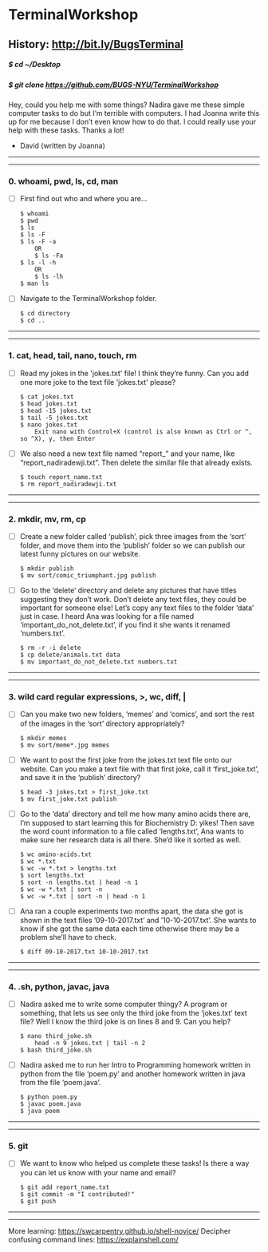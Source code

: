 # TerminalWorkshop 
## History: http://bit.ly/BugsTerminal
##### $ cd ~/Desktop
##### $ git clone https://github.com/BUGS-NYU/TerminalWorkshop

Hey, could you help me with some things? Nadira gave me these simple computer tasks to do but I’m terrible with computers. I had Joanna write this up for me because I don’t even know how to do that. I could really use your help with these tasks. Thanks a lot! 
- David (written by Joanna)
____________________
____________________
### 0. whoami, pwd, ls, cd, man

- [ ] First find out who and where you are…

	```
	$ whoami
	$ pwd
	$ ls
	$ ls -F
	$ ls -F -a 
		OR 
		$ ls -Fa
	$ ls -l -h 
		OR 
		$ ls -lh
	$ man ls
	```

- [ ] Navigate to the TerminalWorkshop folder.

	```
	$ cd directory
	$ cd ..
	```
____________________
____________________
### 1. cat, head, tail, nano, touch, rm

- [ ] Read my jokes in the 'jokes.txt' file! I think they’re funny.
Can you add one more joke to the text file 'jokes.txt' please?

	```
	$ cat jokes.txt
	$ head jokes.txt
	$ head -15 jokes.txt
	$ tail -5 jokes.txt
	$ nano jokes.txt
		Exit nano with Control+X (control is also known as Ctrl or ^, so ^X), y, then Enter
	```

- [ ] We also need a new text file named “report_” and your name, like “report_nadiradewji.txt”. Then delete the similar file that already exists.

	```
	$ touch report_name.txt 
	$ rm report_nadiradewji.txt
	```
____________________
____________________
### 2. mkdir, mv, rm, cp

- [ ] Create a new folder called ‘publish’, pick three images from the ‘sort’ folder, and move them into the ‘publish’ folder so we can publish our latest funny pictures on our website.

	```
	$ mkdir publish
	$ mv sort/comic_triumphant.jpg publish
	```

- [ ] Go to the ‘delete’ directory and delete any pictures that have titles suggesting they don’t work. Don’t delete any text files, they could be important for someone else! Let’s copy any text files to the folder ‘data’ just in case. I heard Ana was looking for a file named ‘important_do_not_delete.txt’, if you find it she wants it renamed ‘numbers.txt’.

	```
	$ rm -r -i delete
	$ cp delete/animals.txt data
	$ mv important_do_not_delete.txt numbers.txt
	```
____________________
____________________
### 3. wild card regular expressions, >, wc, diff, |

- [ ] Can you make two new folders, ‘memes’ and ‘comics’, and sort the rest of the images in the ‘sort’ directory appropriately?

	```
	$ mkdir memes
	$ mv sort/meme*.jpg memes
	```

- [ ] We want to post the first joke from the jokes.txt text file onto our website. Can you make a text file with that first joke, call it ‘first_joke.txt’, and save it in the ‘publish’ directory?

	```
	$ head -3 jokes.txt > first_joke.txt
	$ mv first_joke.txt publish
	```

- [ ] Go to the ‘data’ directory and tell me how many amino acids there are, I’m supposed to start learning this for Biochemistry D: yikes! Then save the word count information to a file called ‘lengths.txt’, Ana wants to make sure her research data is all there. She’d like it sorted as well.

	```
	$ wc amino-acids.txt
	$ wc *.txt
	$ wc -w *.txt > lengths.txt
	$ sort lengths.txt
	$ sort -n lengths.txt | head -n 1
	$ wc -w *.txt | sort -n
	$ wc -w *.txt | sort -n | head -n 1
	```

- [ ] Ana ran a couple experiments two months apart, the data she got is shown in the text files ’09-10-2017.txt’ and ’10-10-2017.txt’. She wants to know if she got the same data each time otherwise there may be a problem she’ll have to check.

	```
	$ diff 09-10-2017.txt 10-10-2017.txt
	```
____________________
____________________
### 4. .sh, python, javac, java

- [ ] Nadira asked me to write some computer thingy? A program or something, that lets us see only the third joke from the ‘jokes.txt’ text file? Well I know the third joke is on lines 8 and 9. Can you help?

	```
	$ nano third_joke.sh
		head -n 9 jokes.txt | tail -n 2
	$ bash third_joke.sh
	```

- [ ] Nadira asked me to run her Intro to Programming homework written in python from the file ‘poem.py’ and another homework written in java from the file ‘poem.java’.

	```
	$ python poem.py
	$ javac poem.java
	$ java poem
	```
____________________
____________________
### 5. git

- [ ] We want to know who helped us complete these tasks! Is there a way you can let us know with your name and email?

	```
	$ git add report_name.txt
	$ git commit -m "I contributed!"
	$ git push
	```
____________________
____________________
More learning: https://swcarpentry.github.io/shell-novice/
Decipher confusing command lines: https://explainshell.com/

